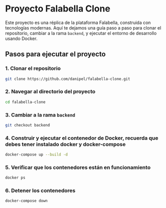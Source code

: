 # Proyecto Falabella Clone
Este proyecto es una réplica de la plataforma Falabella, construida con tecnologías modernas. Aquí te dejamos una guía paso a paso para clonar el repositorio, cambiar a la rama `backend`, y ejecutar el entorno de desarrollo usando Docker.

## Pasos para ejecutar el proyecto

### 1. Clonar el repositorio
```bash
git clone https://github.com/danipel/falabella-clone.git
```
### 2. Navegar al directorio del proyecto
```bash
cd falabella-clone
```
### 3. Cambiar a la rama `backend`
```bash
git checkout backend
```
### 4. Construir y ejecutar el contenedor de Docker, recuerda que debes tener instalado docker y docker-compose
```bash
docker-compose up --build -d
```
### 5. Verificar que los contenedores están en funcionamiento
```bash
docker ps
```
### 6. Detener los contenedores
```bash
docker-compose down
```



